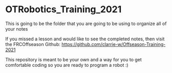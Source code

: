 # OTRobotics_Training_2021
This is going to be the folder 
that you are going to be using to 
organize all of your notes

If you missed a lesson and would like to see
the completed notes, then visit the FRCOffseason Github: 
https://github.com/clarrie-w/Offseason-Training-2021

This repository is meant to be your own and a way for 
you to get comfortable coding so you are ready to program
a robot :)
